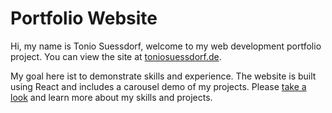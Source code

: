 # Portfolio Website

Hi, my name is Tonio Suessdorf, welcome to my web development portfolio project. You can view the site at [toniosuessdorf.de](http://toniosuessdorf.de).

My goal here ist to demonstrate skills and experience. The website is built using React and includes a carousel demo of my projects.
Please [take a look](http://toniosuessdorf.de) and learn more about my skills and projects.
